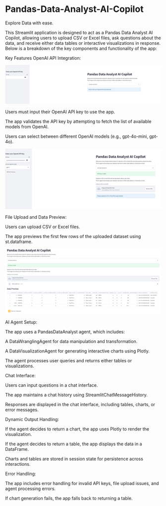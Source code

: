 # Pandas-Data-Analyst-AI-Copilot
Explore Data with ease.


This Streamlit application is designed to act as a Pandas Data Analyst AI Copilot, allowing users to upload CSV or Excel files, ask questions about the data, and receive either data tables or interactive visualizations in response. Below is a breakdown of the key components and functionality of the app:

Key Features
OpenAI API Integration:

![alt image](https://github.com/boprosv/Pandas-Data-Analyst-AI-Copilot/blob/main/Screenshot%202025-03-11%20140759.png?raw=true)

Users must input their OpenAI API key to use the app.

The app validates the API key by attempting to fetch the list of available models from OpenAI.

Users can select between different OpenAI models (e.g., gpt-4o-mini, gpt-4o).

![alt image](https://github.com/boprosv/Pandas-Data-Analyst-AI-Copilot/blob/main/Screenshot%202025-03-11%20140851.png?raw=true)

File Upload and Data Preview:

Users can upload CSV or Excel files.

The app previews the first few rows of the uploaded dataset using st.dataframe.

![alt image](https://github.com/boprosv/Pandas-Data-Analyst-AI-Copilot/blob/main/Screenshot%202025-03-12%20123219.png?raw=true)

AI Agent Setup:

The app uses a PandasDataAnalyst agent, which includes:

A DataWranglingAgent for data manipulation and transformation.

A DataVisualizationAgent for generating interactive charts using Plotly.

The agent processes user queries and returns either tables or visualizations.

Chat Interface:

Users can input questions in a chat interface.

The app maintains a chat history using StreamlitChatMessageHistory.

Responses are displayed in the chat interface, including tables, charts, or error messages.

Dynamic Output Handling:

If the agent decides to return a chart, the app uses Plotly to render the visualization.

If the agent decides to return a table, the app displays the data in a DataFrame.

Charts and tables are stored in session state for persistence across interactions.

Error Handling:

The app includes error handling for invalid API keys, file upload issues, and agent processing errors.

If chart generation fails, the app falls back to returning a table.

